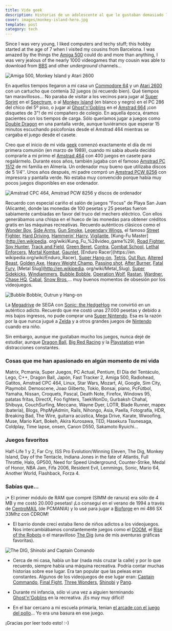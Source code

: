```yaml
---
title: Vida geek
description: Historias de un adolescente al que le gustaban demasiado los videojuegos
cover: images/monkey-island-hero.jpg
template: post
category: tech
---
```


Since I was very young, I liked computers and techy stuff; this hobby started at the age of 7 when I visited my cousins from Barcelona. I was amazed by the things the [Amiga 500](https://es.wikipedia.org/wiki/Commodore_Amiga_500) could do and more than anything, I was very jealous of the nearly 1000 videogames that my cousin was able to download from [BBS](https://es.wikipedia.org/wiki/Bulletin_Board_System) and other *underground* channels...

![](/blog/geek-life/images/1.jpg "Amiga 500, Monkey Island y Atari 2600")

En aquellos tiempos llegaron a mi casa un [Commodore 64](http://es.wikipedia.org/wiki/Commodore_64) y un [Atari 2600](http://es.wikipedia.org/wiki/Atari_2600) con un cartucho que contenía 32 juegos (si recuerdo bien). Qué tiempos tan maravillosos... No paraba de visitar a los vecinos para jugar al [Super Sprint](http://en.wikipedia.org/wiki/Super_Sprint) en el [Spectrum](https://es.wikipedia.org/wiki/Sinclair_ZX_Spectrum), o al [Monkey Island](https://es.wikipedia.org/wiki/The_Secret_of_Monkey_Island) (en blanco y negro) en el PC 286 del chico del 5º piso, o jugar al [Ghost'n'Goblins](http://en.wikipedia.org/wiki/Ghosts_%27n_Goblins) en el [Amstrad 664](https://es.wikipedia.org/wiki/Amstrad_CPC) ¡con disquetes de 3"! de mi compañero de colegio. En aquella época, éramos pacientes con los tiempos de carga. Sólo queríamos jugar a juegos como [Double Dragon](https://es.wikipedia.org/wiki/Double_Dragon) en una pantalla verde, aunque tuviéramos que esperar 15 minutos escuchando psicofonías desde el Amstrad 464 mientras se cargaba el juego desde el casete.

Creo que el inicio de mi vida [geek](https://es.wikipedia.org/wiki/Geek) comenzó exactamente el día de mi primera comunión (en marzo de 1989), cuando mi sabia abuela decidió comprarle a mi primo el [Amstrad 464](http://es.wikipedia.org/wiki/Amstrad_464) con 400 juegos en casete para regalármelo. Durante esos años, también jugaba con el famoso [Amstrad PC 1512](https://es.wikipedia.org/wiki/Amstrad_PC1512) de mi familia en Almería. Un ordenador muy bueno que utilizaba discos de 5 1/4''. Unos años después, mi padre compró un [Amstrad PCW 8256](https://es.wikipedia.org/wiki/Amstrad_PCW) con impresora y pantalla verde. No estaba muy convencido porque había muy pocos juegos disponibles en ese ordenador.

![](/blog/geek-life/images/2.jpg "Amstrad CPC 464, Amstrad PCW 8256 y discos de ordenador")

Recuerdo con especial cariño el salón de juegos "Focus" de Playa San Juan (Alicante), donde las monedas de 100 pesetas y 25 pesetas fueron sabiamente cambiadas en favor del truco del mechero eléctrico. Con ellos generábamos una chispa en el hueco de las monedas para obtener créditos gratis en las máquinas recreativas. Recuerdo auténticos clásicos como el [Wonder Boy](http://en.wikipedia.org/wiki/Wonder_Boy_%28Arcade%29), [Side Arms](http://en.wikipedia.org/wiki/Side_Arms), [Gun Smoke](http://en.wikipedia.org/wiki/Gun.Smoke), [Legendary Wings](http://en.wikipedia.org/wiki/Legendary_Wings), el famoso [Street Fighter](http://en.wikipedia.org/wiki/Street_Fighter_%28series%29), [Hard Driving](https://en.wikipedia.org/wiki/Hard_Drivin%27), [Hammerin' Harry](https://en.wikipedia.org/wiki/Hammerin%27_Harry), [Vigilante](https://en.wikipedia.org/wiki/Vigilante_(video_game)), [Kung-Fu Master](http://en.wikipedia. org/wiki/Kung_Fu_%28video_game%29), [Road Fighter](http://en.wikipedia.org/wiki/Road_Fighter), [Spy Hunter](http://en.wikipedia.org/wiki/Spy_Hunter), [Track and Field](https://en.wikipedia.org/wiki/Track_%26_Field_(video_game)), [Green Beret](https://en.wikipedia.org/wiki/Rush%27n_Attack), [Contra](http://en.wikipedia.org/wiki/Contra_%28arcade_game%29), [Combat School](https://en.wikipedia.org/wiki/Combat_School), [Lethal Enforcers](http://en.wikipedia.org/wiki/Lethal_Enforcers), [Mortal Kombat](http://en.wikipedia.org/wiki/Mortal_Kombat_%28video_game%29), [Gaunlet](http://en.wikipedia.org/wiki/Gauntlet_%28arcade_game%29), [Enduro Racer](https://en. wikipedia.org/wiki/Enduro_Racer), [Super Hang-on](https://en.wikipedia.org/wiki/Super_Hang-On), [Tetris](https://en.wikipedia.org/wiki/Tetris), [Out Run](http://en.wikipedia.org/wiki/Out_Run), [Altered Beast](http://en.wikipedia.org/wiki/Altered_Beast), [Golden Axe](http://en.wikipedia.org/wiki/Golden_Axe), [Heavy Weight Champ](https://en.wikipedia.org/wiki/Heavyweight_Champ), [Passing shot](https://www.arcade-museum.com/game_detail.php?game_id=8986), [After Burner](http://en.wikipedia.org/wiki/After_Burner), [Fatal Fury](http://en.wikipedia.org/wiki/Fatal_Fury), [Metal Slug](http://en.wikipedia. org/wiki/Metal_Slug), [Super Sidekicks](https://en.wikipedia.org/wiki/Super_Sidekicks_(video_game)), [Windjammers](https://en.wikipedia.org/wiki/Windjammers_(video_game)), [Bubble Bobble](http://en.wikipedia.org/wiki/Bubble_Bobble), [Operation Wolf](http://en.wikipedia.org/wiki/Operation_Wolf), [Rastan](http://en.wikipedia.org/wiki/Rastan_Saga), [Wardner](https://en.wikipedia.org/wiki/Wardner_(video_game)), [Chase HQ](http://en.wikipedia.org/wiki/Chase_HQ), [Cabal](http://en.wikipedia.org/wiki/Cabal_%28arcade_game%29), [Snow Bros](http://en.wikipedia.org/wiki/Snow_Bros),... muy buenos momentos de obsesión por los videojuegos.

![](/blog/geek-life/images/3.jpg "Bubble Bobble, Outrun y Hang-on")

La [Megadrive](https://es.wikipedia.org/wiki/Mega_Drive) de SEGA con [Sonic: the HedgeHog](https://es.wikipedia.org/wiki/Sonic_the_Hedgehog_(videojuego_de_1991)) me convirtió en un auténtico adicto. Recuerdo que me costó unas 27.000 pesetas y debido a mis bajos ingresos, no pude comprar una [Super Nintendo](https://es.wikipedia.org/wiki/Super_Nintendo). Esa es la razón por la que nunca jugué a [Zelda](http://es.wikipedia.org/wiki/The_Legend_of_Zelda) y a otros grandes juegos de [Nintendo](http://es.wikipedia.org/wiki/Nintendo) cuando era niño.

Sin embargo, aunque me gustaban mucho los juegos, nunca dejé de estudiar, aunque [Dragon Ball](http://es.wikipedia.org/wiki/Dragon_Ball), [Big Red Racing](https://es.wikipedia.org/wiki/Big_Red_Racing) y la [Playstation](http://es.wikipedia.org/wiki/PlayStation) eran distracciones constantes.

### Cosas que me han apasionado en algún momento de mi vida

Matrix, Pcmania, Super Juegos, PC Actual, Pentium, El Día del Tentáculo, Lego, C++, Dragon Ball, Japón, Fast Tracker 2, Amiga 500, Radiohead, Gatitos, Amstrad CPC 464, Linux, Star Wars, Mozart, AI, Google, Sim City, Playmobil. Demoscene, Joao Gilberto, Tokio, Bonsai, piano, PcFútbol, Yamaha, Nissan, Croquets, Pascal, Death Note, Firefox, Windows 95, patatas fritas, DirectX, Foo fighters, TaekWonDo, Gurbaksh Chahal, Shibuya, CouchSurfing, Meccano, Wayne Dyer, LOTR, Blade Runner, mapex (batería), Blogs, PhpMyAdmin, Rails, Nihongo, Asia, Paella, Fotografía, HDR, Breaking Bad, The Wire, guitarra acústica, Mega Drive, Karate, Wwoofing, Muse, Mario Kart, Bokeh, Akira Kurosawa, TED, Hasekura Tsunesaga, Coldplay, Time lapse, onsen, Canon D550, Sakamoto Ryuichi...

### Juegos favoritos

Half-Life 1 y 2, Far Cry, ISS Pro Evolution/Winning Eleven, The Dig, Monkey Island, Day of the Tentacle, Indiana Jones in the fate of Atlantis, Full Throttle, Halo, GP500, Need for Speed Underground, Counter-Strike, Medal of Honor, NBA Jam, Fifa 2006, Resident Evil, Lemmings, Sonic, Mario 64, Another World, Flashback, Forza 4.

### Sabías que...

¡* El primer módulo de RAM que compré (SIMM de ranura) era sólo de 4 MB y me costó 20.000 pesetas! ¡Lo conseguí en el verano de 1994 a través de [CentroMAIL](http://www.centromail.es) (de PCMANIA) y lo usé para jugar a [Bioforge](http://en.wikipedia.org/wiki/Bioforge) en mi 486 SX 33Mhz con CDROM!

* El barrio donde crecí estaba lleno de niños adictos a los videojuegos. Nos intercambiábamos constantemente juegos como el [DOOM](https://es.wikipedia.org/wiki/Doom_(videojuego_de_1993)), el [Rise of the Robots](http://es.wikipedia.org/wiki/Rise_of_the_Robots) o el maravilloso [The Dig](http://es.wikipedia.org/wiki/The_Dig) (una de mis aventuras gráficas favoritas).

![](/blog/geek-life/images/4.jpg "The DIG, Shinobi and Captain Comando")

* Cerca de mi casa, había un bar (nada más cruzar la calle) y por lo que recuerdo, siempre había una máquina recreativa. Podría contar muchas historias sobre ese lugar. Era tan popular que las peleas eran constantes. Algunos de los videojuegos de ese lugar eran: [Captain Commando](https://es.wikipedia.org/wiki/Captain_Commando_(videojuego)), [Final Fight](https://es.wikipedia.org/wiki/Anexo:Personajes_de_Final_Fight), [Three Wonders](https://es.wikipedia.org/wiki/Three_Wonders), [Shinobi](https://es.wikipedia.org/wiki/Shinobi_(serie)) y [Pang](https://es.wikipedia.org/wiki/Pang).

* Durante mi infancia, sólo vi una vez a alguien terminando [Ghost'n'Goblins](http://en.wikipedia.org/wiki/Ghosts'n_Goblins) en la recreativa. ¡Es muy muy difícil!

* En el bar cercano a mi escuela primaria, tenían [el arcade con el juego del pollo](https://es.wikipedia.org/wiki/The_New_Zealand_Story)... Yo era una basura en ese juego.

¡Gracias por leer todo esto! :-)